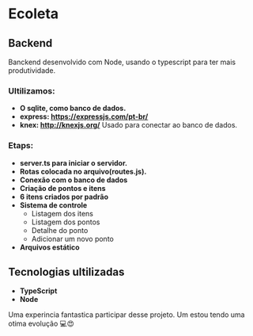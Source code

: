 # Ecoleta

## Backend
Banckend desenvolvido com Node, usando o typescript para ter mais produtividade.

### Ultilizamos:
- **O sqlite, como banco de dados.**
- **express: https://expressjs.com/pt-br/**
- **knex: http://knexjs.org/**
	Usado para conectar ao banco de dados.

### Etaps:
- **server.ts para iniciar o servidor.**
- **Rotas colocada no arquivo(routes.js).**
- **Conexão com o banco de dados**
- **Criação de pontos e itens**
- **6 itens criados por padrão**
- **Sistema de controle**
	- Listagem dos itens
	- Listagem dos pontos
	- Detalhe do ponto
	- Adicionar um novo ponto
- **Arquivos estático**

## Tecnologias ultilizadas
- **TypeScript**
- **Node**

Uma experincia fantastica participar desse projeto.
Um estou tendo uma otima evolução 💻😍